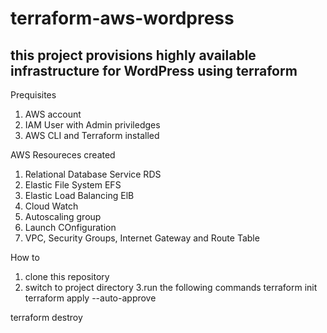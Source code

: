 # terraform-aws-wordpress
## this project provisions highly available infrastructure for WordPress using terraform


Prequisites

1. AWS account
2. IAM User with Admin priviledges
3. AWS CLI and Terraform installed

AWS Resoureces created

1. Relational Database Service RDS
2. Elastic File System EFS
3. Elastic Load Balancing ElB
4. Cloud Watch
6. Autoscaling group
7. Launch COnfiguration
8. VPC, Security Groups, Internet Gateway and Route Table



How to
1. clone this repository
2. switch to project directory
3.run the following commands
terraform init
terraform apply --auto-approve

terraform destroy 

